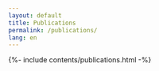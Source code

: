 ```yaml
---
layout: default
title: Publications
permalink: /publications/
lang: en
---
```


{%- include contents/publications.html -%}
